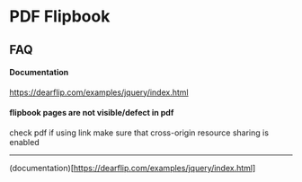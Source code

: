 # PDF Flipbook


## FAQ

#### Documentation

https://dearflip.com/examples/jquery/index.html

#### flipbook pages are not visible/defect in pdf  

check pdf if using link make sure that cross-origin resource sharing is enabled 

-----

(documentation)[https://dearflip.com/examples/jquery/index.html]

